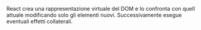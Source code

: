 React crea una rappresentazione virtuale del DOM e lo confronta con quell attuale modificando solo gli elementi nuovi.
Successivamente esegue eventuali effetti collaterali.